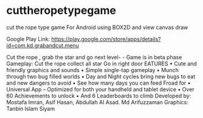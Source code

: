 cuttheropetypegame
==================

cut the rope type game
For Android
using BOX2D
and view canvas draw


Google Play Link: https://play.google.com/store/apps/details?id=com.kd.grabandcut.menu


Cut the rope , grab the star and go next level- - Game is in beta phase
Gameplay:
Cut the rope
collect all star 
Go in right door
EATURES
• Cute and friendly graphics and sounds 
• Simple single-tap gameplay 
• Munch through two bug filled worlds 
• Day and Night cycles bring new bugs to eat and new dangers to avoid 
• See how many days you can feed Froad for 
• Universal App – Optimized for both your handheld and tablet device 
• Over 60 Achievements to unlock 
• And 6 Leaderboards to climb
Developed by: Mostafa Imran, Asif Hasan, Abdullah Al Asad. Md Arifuzzaman
Graphics: Tanbin Islam Siyam
